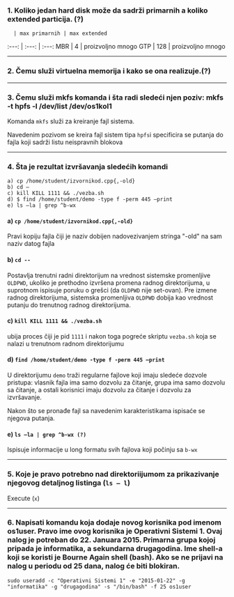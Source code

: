 ### 1. Koliko jedan hard disk može da sadrži primarnih a koliko extended particija. (?)


      | max primarnih | max extended
:---: | :---:         | :---: 
MBR   | 4             | proizvoljno mnogo
GTP   | 128           | proizvoljno mnogo


---

### 2. Čemu služi virtuelna memorija i kako se ona realizuje.(?)

---

### 3. Čemu služi mkfs komanda i šta radi sledeći njen poziv: mkfs ‐t hpfs ‐l /dev/list /dev/os1kol1

Komanda `mkfs` služi za kreiranje fajl sistema.

Navedenim pozivom se kreira fajl sistem tipa `hpfs`i specificira se putanja do fajla koji sadrži listu neispravnih blokova

---

### 4. Šta je rezultat izvršavanja sledećih komandi

```
a) cp /home/student/izvornikod.cpp{,‐old}
b) cd –
c) kill KILL 1111 && ./vezba.sh
d) $ find /home/student/demo ‐type f ‐perm 445 –print
e) ls –la | grep ^b‐wx
```

#### a) `cp /home/student/izvornikod.cpp{,‐old}`

Pravi kopiju fajla čiji je naziv dobijen nadovezivanjem stringa "-old" na sam naziv datog fajla


#### b) `cd --`

Postavlja trenutni radni direktorijum na vrednost sistemske promenljive `OLDPWD`, ukoliko je prethodno izvršena promena radnog direktorijuma, u suprotnom ispisuje poruku o grešci (da `OLDPWD` nije set-ovan). Pre izmene radnog direktorijuma, sistemska promenljiva `OLDPWD` dobija kao vrednost putanju do trenutnog radnog direktorijuma.


#### c) `kill KILL 1111 && ./vezba.sh`

ubija proces čiji je pid `1111` i nakon toga pogreće skriptu `vezba.sh` koja se nalazi u trenutnom radnom direktorijumu


#### d) `find /home/student/demo ‐type f ‐perm 445 –print`

U direktorijumu `demo` traži regularne fajlove koji imaju sledeće dozvole pristupa: vlasnik fajla ima samo dozvolu za čitanje, grupa ima samo dozvolu sa čitanje, a ostali korisnici imaju dozvolu za čitanje i dozvolu za izvršavanje.

Nakon što se pronađe fajl sa navedenim karakteristikama ispisaće se njegova putanja.


#### e) `ls –la | grep ^b‐wx (?)`

Ispisuje informacije u long formatu svih fajlova koji počinju sa `b‐wx`

---

### 5. Koje je pravo potrebno nad direktoriijumom za prikazivanje njegovog detaljnog listinga (`ls – l`)

Execute (`x`)

---

### 6. Napisati komandu koja dodaje novog korisnika pod imenom os1user. Pravo ime ovog korisnika je Operativni Sistemi 1. Ovaj nalog je potreban do 22. Januara 2015. Primarna grupa kojoj pripada je informatika, a sekundarna drugagodina. Ime shell‐a koji se koristi je Bourne Again shell (bash). Ako se ne prijavi na nalog u periodu od 25 dana, nalog će biti blokiran.

```
sudo useradd -c "Operativni Sistemi 1" -e "2015-01-22" -g "informatika" -g "drugagodina" -s "/bin/bash" -f 25 os1user
```